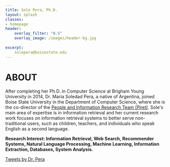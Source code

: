 ```yaml
---
title: Sole Pera, Ph.D.
layout: splash
classes:
- homepage
header:
    overlay_filter: "0.5"
    overlay_image: /images/header-bg.jpg
    
excerpt:
    solepera@boisestate.edu
---
```

 <div>
    <h1> ABOUT </h1>

After completing her Ph.D. in Computer Science at Brigham Young University in 2014, Dr. Maria Soledad Pera, a native of Argentina, joined Boise State University in the Department of Computer Science, where she is the co-director of the <a href = "http://piret.info/">People and Information Research Team (Piret)</a>. Sole's main area of expertise is in information retrieval and her current research work focuses on information retrieval systems to better serve non-traditional users, such as children, teachers, and individuals who speak English as a second language.


<p><p> <b>Research Interest: Information Retrieval, Web Search, Recommender Systems, Natural Language Processing, Machine Learning, Information Extraction, Databases, System Analysis.</b> </p>




</div>

<div class="tl-embed">
<a class="twitter-timeline" data-height="400" data-dnt="true" href="https://twitter.com/DrCh0le">Tweets by Dr. Pera</a> <script async src="https://platform.twitter.com/widgets.js" charset="utf-8"></script>
</div>
